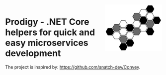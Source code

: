 <img src="https://github.com/DanielMrowca/Prodigy/blob/master/img/prodigy_logo.png" alt="prodigy logo" title="Prodigy" align="right" height="150" />

# Prodigy - .NET Core helpers for quick and easy microservices development
The project is inspired by: https://github.com/snatch-dev/Convey.  


